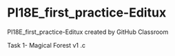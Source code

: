 # PI18E_first_practice-Editux
PI18E_first_practice-Editux created by GitHub Classroom


Task 1- Magical Forest v1 .c
